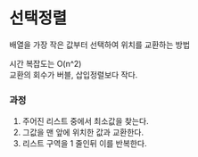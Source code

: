 # 선택정렬
배열을 가장 작은 값부터 선택하여 위치를 교환하는 방법

시간 복잡도는 O(n^2)<br>
교환의 회수가 버블, 삽입정렬보다 작다.

### 과정
1. 주어진 리스트 중에서 최소값을 찾는다.
2. 그값을 맨 앞에 위치한 값과 교환한다.
3. 리스트 구역을 1 줄인뒤 이를 반복한다.

#